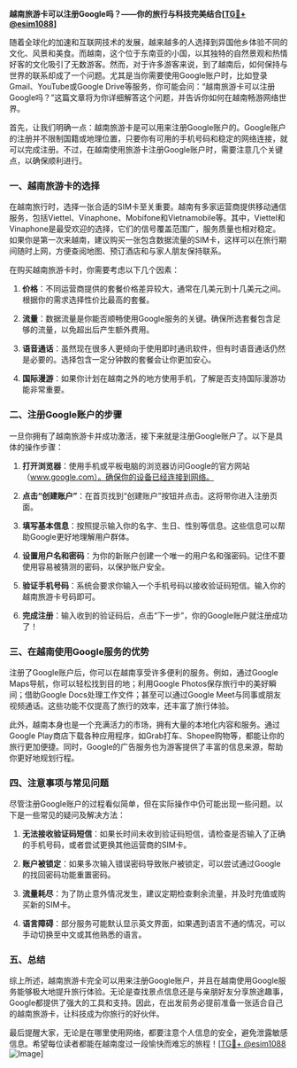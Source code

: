 **越南旅游卡可以注册Google吗？——你的旅行与科技完美结合[[TG💪+ @esim1088](https://t.me/s/esim1088)]**

随着全球化的加速和互联网技术的发展，越来越多的人选择到异国他乡体验不同的文化、风景和美食。而越南，这个位于东南亚的小国，以其独特的自然景观和热情好客的文化吸引了无数游客。然而，对于许多游客来说，到了越南后，如何保持与世界的联系却成了一个问题。尤其是当你需要使用Google账户时，比如登录Gmail、YouTube或Google Drive等服务，你可能会问：“越南旅游卡可以注册Google吗？”这篇文章将为你详细解答这个问题，并告诉你如何在越南畅游网络世界。

首先，让我们明确一点：越南旅游卡是可以用来注册Google账户的。Google账户的注册并不限制国籍或地理位置，只要你有可用的手机号码和稳定的网络连接，就可以完成注册。不过，在越南使用旅游卡注册Google账户时，需要注意几个关键点，以确保顺利进行。

### 一、越南旅游卡的选择

在越南旅行时，选择一张合适的SIM卡至关重要。越南有多家运营商提供移动通信服务，包括Viettel、Vinaphone、Mobifone和Vietnamobile等。其中，Viettel和Vinaphone是最受欢迎的选择，它们的信号覆盖范围广，服务质量也相对稳定。如果你是第一次来越南，建议购买一张包含数据流量的SIM卡，这样可以在旅行期间随时上网，方便查阅地图、预订酒店和与家人朋友保持联系。

在购买越南旅游卡时，你需要考虑以下几个因素：

1. **价格**：不同运营商提供的套餐价格差异较大，通常在几美元到十几美元之间。根据你的需求选择性价比最高的套餐。
   
2. **流量**：数据流量是你能否顺畅使用Google服务的关键。确保所选套餐包含足够的流量，以免超出后产生额外费用。
   
3. **语音通话**：虽然现在很多人更倾向于使用即时通讯软件，但有时语音通话仍然是必要的。选择包含一定分钟数的套餐会让你更加安心。
   
4. **国际漫游**：如果你计划在越南之外的地方使用手机，了解是否支持国际漫游功能非常重要。

### 二、注册Google账户的步骤

一旦你拥有了越南旅游卡并成功激活，接下来就是注册Google账户了。以下是具体的操作步骤：

1. **打开浏览器**：使用手机或平板电脑的浏览器访问Google的官方网站（www.google.com）。确保你的设备已经连接到网络。

2. **点击“创建账户”**：在首页找到“创建账户”按钮并点击。这将带你进入注册页面。

3. **填写基本信息**：按照提示输入你的名字、生日、性别等信息。这些信息可以帮助Google更好地理解用户群体。

4. **设置用户名和密码**：为你的新账户创建一个唯一的用户名和强密码。记住不要使用容易被猜测的密码，以保护账户安全。

5. **验证手机号码**：系统会要求你输入一个手机号码以接收验证码短信。输入你的越南旅游卡号码即可。

6. **完成注册**：输入收到的验证码后，点击“下一步”，你的Google账户就注册成功了！

### 三、在越南使用Google服务的优势

注册了Google账户后，你可以在越南享受许多便利的服务。例如，通过Google Maps导航，你可以轻松找到目的地；利用Google Photos保存旅行中的美好瞬间；借助Google Docs处理工作文件；甚至可以通过Google Meet与同事或朋友视频通话。这些功能不仅提高了旅行的效率，还丰富了旅行体验。

此外，越南本身也是一个充满活力的市场，拥有大量的本地化内容和服务。通过Google Play商店下载各种应用程序，如Grab打车、Shopee购物等，都能让你的旅行更加便捷。同时，Google的广告服务也为游客提供了丰富的信息来源，帮助你更好地规划行程。

### 四、注意事项与常见问题

尽管注册Google账户的过程看似简单，但在实际操作中仍可能出现一些问题。以下是一些常见的疑问及解决方法：

1. **无法接收验证码短信**：如果长时间未收到验证码短信，请检查是否输入了正确的手机号码，或者尝试更换其他运营商的SIM卡。

2. **账户被锁定**：如果多次输入错误密码导致账户被锁定，可以尝试通过Google的找回密码功能重置密码。

3. **流量耗尽**：为了防止意外情况发生，建议定期检查剩余流量，并及时充值或购买新的SIM卡。

4. **语言障碍**：部分服务可能默认显示英文界面，如果遇到语言不通的情况，可以手动切换至中文或其他熟悉的语言。

### 五、总结

综上所述，越南旅游卡完全可以用来注册Google账户，并且在越南使用Google服务能够极大地提升旅行体验。无论是查找景点信息还是与亲朋好友分享旅途趣事，Google都提供了强大的工具和支持。因此，在出发前务必提前准备一张适合自己的越南旅游卡，让科技成为你旅行的好伙伴。

最后提醒大家，无论是在哪里使用网络，都要注意个人信息的安全，避免泄露敏感信息。希望每位读者都能在越南度过一段愉快而难忘的旅程！[[TG💪+ @esim1088](https://t.me/s/esim1088) ![Image](https://i.postimg.cc/4NQfJmqS/Snipaste-2025-05-13-00-14-12.png)]